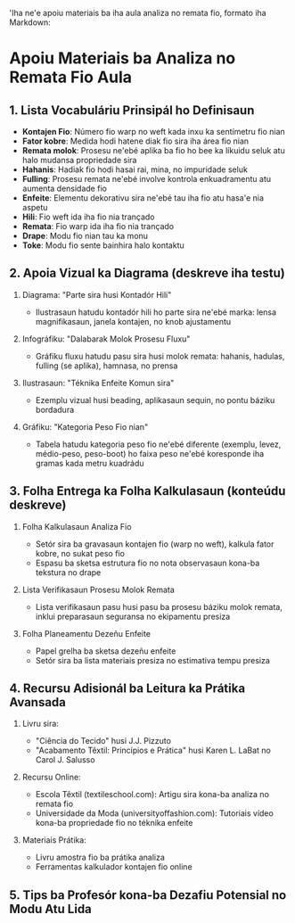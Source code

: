 'Iha ne'e apoiu materiais ba iha aula analiza no remata fio, formato iha Markdown:

# Apoiu Materiais ba Analiza no Remata Fio Aula

## 1. Lista Vocabuláriu Prinsipál ho Definisaun

- **Kontajen Fio**: Número fio warp no weft kada inxu ka sentímetru fio nian
- **Fator kobre**: Medida hodi hatene diak fio sira iha área fio nian
- **Remata molok**: Prosesu ne'ebé aplika ba fio ho bee ka líkuidu seluk atu halo mudansa propriedade sira
- **Hahanis**: Hadiak fio hodi hasai rai, mina, no impuridade seluk
- **Fulling**: Prosesu remata ne'ebé involve kontrola enkuadramentu atu aumenta densidade fio
- **Enfeite**: Elementu dekorativu sira ne'ebé tau iha fio atu hasa'e nia aspetu
- **Hili**: Fio weft ida iha fio nia trançado
- **Remata**: Fio warp ida iha fio nia trançado
- **Drape**: Modu fio nian tau ka monu
- **Toke**: Modu fio sente bainhira halo kontaktu

## 2. Apoia Vizual ka Diagrama (deskreve iha testu)

1. Diagrama: "Parte sira husi Kontadór Hili"
   - Ilustrasaun hatudu kontadór hili ho parte sira ne'ebé marka: lensa magnifikasaun, janela kontajen, no knob ajustamentu

2. Infográfiku: "Dalabarak Molok Prosesu Fluxu"
   - Gráfiku fluxu hatudu pasu sira husi molok remata: hahanis, hadulas, fulling (se aplika), hamnasa, no prensa

3. Ilustrasaun: "Téknika Enfeite Komun sira"
   - Ezemplu vizual husi beading, aplikasaun sequin, no pontu báziku bordadura

4. Gráfiku: "Kategoria Peso Fio nian"
   - Tabela hatudu kategoria peso fio ne'ebé diferente (exemplu, levez, médio-peso, peso-boot) ho faixa peso ne'ebé koresponde iha gramas kada metru kuadrádu

## 3. Folha Entrega ka Folha Kalkulasaun (konteúdu deskreve)

1. Folha Kalkulasaun Analiza Fio
   - Setór sira ba gravasaun kontajen fio (warp no weft), kalkula fator kobre, no sukat peso fio
   - Espasu ba sketsa estrutura fio no nota observasaun kona-ba tekstura no drape

2. Lista Verifikasaun Prosesu Molok Remata
   - Lista verifikasaun pasu husi pasu ba prosesu báziku molok remata, inklui preparasaun seguransa no ekipamentu presiza

3. Folha Planeamentu Dezeñu Enfeite
   - Papel grelha ba sketsa dezeñu enfeite
   - Setór sira ba lista materiais presiza no estimativa tempu presiza

## 4. Recursu Adisionál ba Leitura ka Prátika Avansada

1. Livru sira:
   - "Ciência do Tecido" husi J.J. Pizzuto
   - "Acabamento Têxtil: Princípios e Prática" husi Karen L. LaBat no Carol J. Salusso

2. Recursu Online:
   - Escola Têxtil (textileschool.com): Artigu sira kona-ba analiza no remata fio
   - Universidade da Moda (universityoffashion.com): Tutoriais vídeo kona-ba propriedade fio no téknika enfeite

3. Materiais Prátika:
   - Livru amostra fio ba prátika analiza
   - Ferramentas kalkulador kontajen fio online

## 5. Tips ba Profesór kona-ba Dezafiu Potensial no Modu Atu Lida